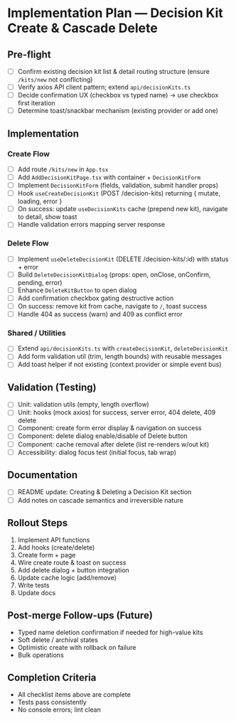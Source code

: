 # Implementation Plan — Decision Kit Create & Cascade Delete

## Pre-flight

- [ ] Confirm existing decision kit list & detail routing structure (ensure `/kits/new` not conflicting)
- [ ] Verify axios API client pattern; extend `api/decisionKits.ts`
- [ ] Decide confirmation UX (checkbox vs typed name) → use checkbox first iteration
- [ ] Determine toast/snackbar mechanism (existing provider or add one)

## Implementation

### Create Flow

- [ ] Add route `/kits/new` in `App.tsx`
- [ ] Add `AddDecisionKitPage.tsx` with container + `DecisionKitForm`
- [ ] Implement `DecisionKitForm` (fields, validation, submit handler props)
- [ ] Hook `useCreateDecisionKit` (POST /decision-kits) returning { mutate, loading, error }
- [ ] On success: update `useDecisionKits` cache (prepend new kit), navigate to detail, show toast
- [ ] Handle validation errors mapping server response

### Delete Flow

- [ ] Implement `useDeleteDecisionKit` (DELETE /decision-kits/:id) with status + error
- [ ] Build `DeleteDecisionKitDialog` (props: open, onClose, onConfirm, pending, error)
- [ ] Enhance `DeleteKitButton` to open dialog
- [ ] Add confirmation checkbox gating destructive action
- [ ] On success: remove kit from cache, navigate to `/`, toast success
- [ ] Handle 404 as success (warn) and 409 as conflict error

### Shared / Utilities

- [ ] Extend `api/decisionKits.ts` with `createDecisionKit`, `deleteDecisionKit`
- [ ] Add form validation util (trim, length bounds) with reusable messages
- [ ] Add toast helper if not existing (context provider or simple event bus)

## Validation (Testing)

- [ ] Unit: validation utils (empty, length overflow)
- [ ] Unit: hooks (mock axios) for success, server error, 404 delete, 409 delete
- [ ] Component: create form error display & navigation on success
- [ ] Component: delete dialog enable/disable of Delete button
- [ ] Component: cache removal after delete (list re-renders w/out kit)
- [ ] Accessibility: dialog focus test (initial focus, tab wrap)

## Documentation

- [ ] README update: Creating & Deleting a Decision Kit section
- [ ] Add notes on cascade semantics and irreversible nature

## Rollout Steps

1. Implement API functions
2. Add hooks (create/delete)
3. Create form + page
4. Wire create route & toast on success
5. Add delete dialog + button integration
6. Update cache logic (add/remove)
7. Write tests
8. Update docs

## Post-merge Follow-ups (Future)

- Typed name deletion confirmation if needed for high-value kits
- Soft delete / archival states
- Optimistic create with rollback on failure
- Bulk operations

## Completion Criteria

- All checklist items above are complete
- Tests pass consistently
- No console errors; lint clean
